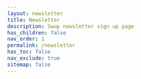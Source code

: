 ```yaml
---
layout: newsletter
title: Newsletter
description: Swup newsletter sign up page
has_children: false
nav_order: 1
permalink: /newsletter
has_toc: false
nav_exclude: true
sitemap: false
---
```

